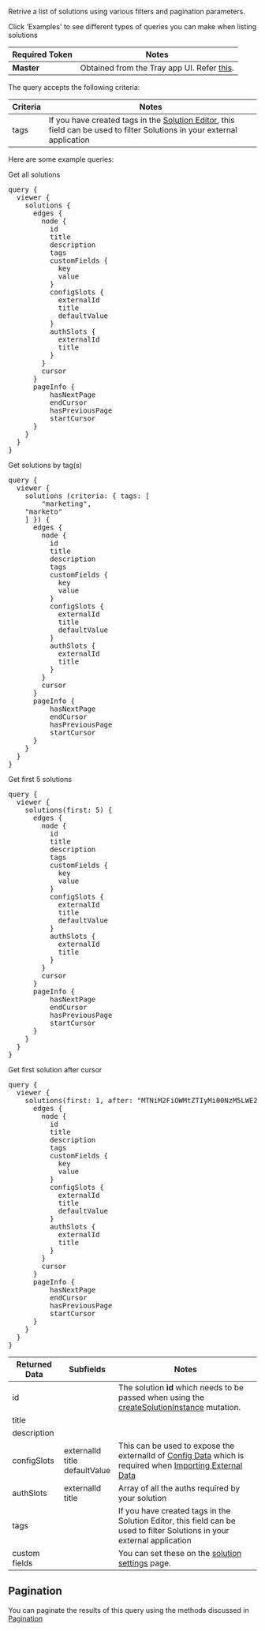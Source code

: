 Retrive a list of solutions using various filters and pagination parameters.

Click 'Examples' to see different types of queries you can make when listing solutions

| Required Token | Notes                                                                                                                              |
| -------------- | ---------------------------------------------------------------------------------------------------------------------------------- |
| **Master**     | Obtained from the Tray app UI. Refer [this](https://tray.io/documentation/embedded/getting-started/embedded-id-and-master-token/). |

The query accepts the following criteria:

| Criteria | Notes                                                                                                                                                                                                                                                                        |
| -------- | ---------------------------------------------------------------------------------------------------------------------------------------------------------------------------------------------------------------------------------------------------------------------------- |
| tags     | If you have created tags in the <a href="https://tray.io/documentation/embedded/user-interface-guide/managing-solutions/making-a-solution/#the-solution-editor" target="_blank">Solution Editor</a>, this field can be used to filter Solutions in your external application |

Here are some example queries:

<div class="accordion-button">Get all solutions</div>
<div class="accordion-body">
<pre>
query {
  viewer {
    solutions {
      edges {
        node {
          id
          title
          description
          tags
          customFields {
            key
            value
          }
          configSlots {
            externalId
            title
            defaultValue
          }
          authSlots {
            externalId
            title
          }
        }
        cursor
      }
      pageInfo {
          hasNextPage
          endCursor
          hasPreviousPage
          startCursor
      }
    }
  }
}
</pre>
</div>
<div class="accordion-button">Get solutions by tag(s)</div>
<div class="accordion-body">
<pre>
query {
  viewer {
    solutions (criteria: { tags: [
		"marketing",
    "marketo"
	] }) {
      edges {
        node {
          id
          title
          description
          tags
          customFields {
            key
            value
          }
          configSlots {
            externalId
            title
            defaultValue
          }
          authSlots {
            externalId
            title
          }
        }
        cursor
      }
      pageInfo {
          hasNextPage
          endCursor
          hasPreviousPage
          startCursor
      }
    }
  }
}
</pre>
</div>
<div class="accordion-button">Get first 5 solutions</div>
<div class="accordion-body">
<pre>
query {
  viewer {
    solutions(first: 5) {
      edges {
        node {
          id
          title
          description
          tags
          customFields {
            key
            value
          }
          configSlots {
            externalId
            title
            defaultValue
          }
          authSlots {
            externalId
            title
          }
        }
        cursor
      }
      pageInfo {
          hasNextPage
          endCursor
          hasPreviousPage
          startCursor
      }
    }
  }
}
</pre>
</div>
<div class="accordion-button">Get first solution after cursor</div>
<div class="accordion-body">
<pre>
query {
  viewer {
    solutions(first: 1, after: "MTNiM2FiOWMtZTIyMi00NzM5LWE2OWItYzRkZDA3ZmJiZmE0") {
      edges {
        node {
          id
          title
          description
          tags
          customFields {
            key
            value
          }
          configSlots {
            externalId
            title
            defaultValue
          }
          authSlots {
            externalId
            title
          }
        }
        cursor
      }
      pageInfo {
          hasNextPage
          endCursor
          hasPreviousPage
          startCursor
      }
    }
  }
}
</pre>
</div>

| Returned Data | Subfields                             | Notes                                                                                                                                                                                                                                                                                     |
| ------------- | ------------------------------------- | ----------------------------------------------------------------------------------------------------------------------------------------------------------------------------------------------------------------------------------------------------------------------------------------- |
| id            |                                       | The solution **id** which needs to be passed when using the [createSolutionInstance](#operation/create-solution-instance) mutation.                                                                                                                                                       |
| title         |                                       |                                                                                                                                                                                                                                                                                           |
| description   |                                       |                                                                                                                                                                                                                                                                                           |
| configSlots   | externalId <br>title <br>defaultValue | This can be used to expose the externalId of [Config Data](https://tray.io/documentation/embedded/core-topics/config-data/setting-config-data/) which is required when [Importing External Data](https://tray.io/documentation/embedded/core-topics/config-data/importing-external-data/) |
| authSlots     | externalId <br>title                  | Array of all the auths required by your solution                                                                                                                                                                                                                                          |
| tags          |                                       | If you have created tags in the Solution Editor, this field can be used to filter Solutions in your external application                                                                                                                                                                  |
| custom fields |                                       | You can set these on the [solution settings](https://tray.io/documentation/embedded/building-integrations/solution-building-basics/#tags-and-custom-fields) page.                                                                                                                         |

## Pagination

You can paginate the results of this query using the methods discussed in [Pagination](#tag/pagination)
